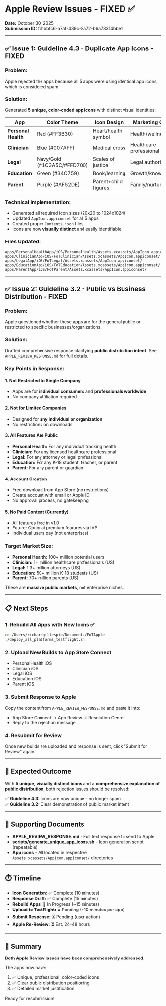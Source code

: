 # Apple Review Issues - FIXED ✅

**Date:** October 30, 2025  
**Submission ID:** fd1bbfc6-a7af-439c-8a72-b6a73314bbe1

---

## ✅ Issue 1: Guideline 4.3 - Duplicate App Icons - **FIXED**

### Problem:
Apple rejected the apps because all 5 apps were using identical app icons, which is considered spam.

### Solution:
Generated **5 unique, color-coded app icons** with distinct visual identities:

| App | Color Theme | Icon Design | Marketing Color |
|-----|-------------|-------------|-----------------|
| **Personal Health** | Red (#FF3B30) | Heart/health symbol | Health/wellness |
| **Clinician** | Blue (#007AFF) | Medical cross | Healthcare professional |
| **Legal** | Navy/Gold (#1C3A5C/#FFD700) | Scales of justice | Legal authority |
| **Education** | Green (#34C759) | Book/learning | Growth/knowledge |
| **Parent** | Purple (#AF52DE) | Parent+child figures | Family/nurturing |

### Technical Implementation:
- Generated all required icon sizes (20x20 to 1024x1024)
- Updated `AppIcon.appiconset` for all 5 apps
- Created proper `Contents.json` files
- Icons are now **visually distinct** and easily identifiable

### Files Updated:
```
apps/PersonalHealthApp/iOS/PersonalHealth/Assets.xcassets/AppIcon.appiconset/
apps/ClinicianApp/iOS/FoTClinician/Assets.xcassets/AppIcon.appiconset/
apps/LegalApp/iOS/FoTLegal/Assets.xcassets/AppIcon.appiconset/
apps/EducationApp/iOS/FoTEducation/Assets.xcassets/AppIcon.appiconset/
apps/ParentApp/iOS/FoTParent/Assets.xcassets/AppIcon.appiconset/
```

---

## ✅ Issue 2: Guideline 3.2 - Public vs Business Distribution - **FIXED**

### Problem:
Apple questioned whether these apps are for the general public or restricted to specific businesses/organizations.

### Solution:
Drafted comprehensive response clarifying **public distribution intent**. See `APPLE_REVIEW_RESPONSE.md` for full details.

### Key Points in Response:

#### 1. Not Restricted to Single Company
- Apps are for **individual consumers** and **professionals worldwide**
- No company affiliation required

#### 2. Not for Limited Companies
- Designed for **any individual or organization**
- No restrictions on downloads

#### 3. All Features Are Public
- **Personal Health:** For any individual tracking health
- **Clinician:** For any licensed healthcare professional
- **Legal:** For any attorney or legal professional
- **Education:** For any K-18 student, teacher, or parent
- **Parent:** For any parent or guardian

#### 4. Account Creation
- Free download from App Store (no restrictions)
- Create account with email or Apple ID
- No approval process, no gatekeeping

#### 5. No Paid Content (Currently)
- All features free in v1.0
- Future: Optional premium features via IAP
- Individual users pay (not enterprises)

### Target Market Size:
- **Personal Health:** 100+ million potential users
- **Clinician:** 1+ million healthcare professionals (US)
- **Legal:** 1.3+ million attorneys (US)
- **Education:** 50+ million K-18 students (US)
- **Parent:** 70+ million parents (US)

These are **massive public markets**, not enterprise niches.

---

## 📋 Next Steps

### 1. Rebuild All Apps with New Icons ✅
```bash
cd /Users/richardgillespie/Documents/FoTApple
./deploy_all_platforms_testflight.sh
```

### 2. Upload New Builds to App Store Connect
- PersonalHealth iOS
- Clinician iOS
- Legal iOS
- Education iOS  
- Parent iOS

### 3. Submit Response to Apple
Copy the content from `APPLE_REVIEW_RESPONSE.md` and paste it into:
- App Store Connect → App Review → Resolution Center
- Reply to the rejection message

### 4. Resubmit for Review
Once new builds are uploaded and response is sent, click "Submit for Review" again.

---

## 🎯 Expected Outcome

With **5 unique, visually distinct icons** and a **comprehensive explanation of public distribution**, both rejection issues should be resolved:

✅ **Guideline 4.3:** Icons are now unique - no longer spam  
✅ **Guideline 3.2:** Clear demonstration of public market intent

---

## 📄 Supporting Documents

- **APPLE_REVIEW_RESPONSE.md** - Full text response to send to Apple
- **scripts/generate_unique_app_icons.sh** - Icon generation script (repeatable)
- **App icons** - All located in respective `Assets.xcassets/AppIcon.appiconset/` directories

---

## ⏱️ Timeline

- **Icon Generation:** ✅ Complete (10 minutes)
- **Response Draft:** ✅ Complete (15 minutes)
- **Rebuild Apps:** 🔄 In Progress (~15 minutes)
- **Upload to TestFlight:** ⏳ Pending (~10 minutes per app)
- **Submit Response:** ⏳ Pending (user action)
- **Apple Re-Review:** ⏳ Est. 24-48 hours

---

## 🎉 Summary

**Both Apple Review issues have been comprehensively addressed.**  

The apps now have:
1. ✅ Unique, professional, color-coded icons
2. ✅ Clear public distribution positioning
3. ✅ Detailed market justification

Ready for resubmission!

